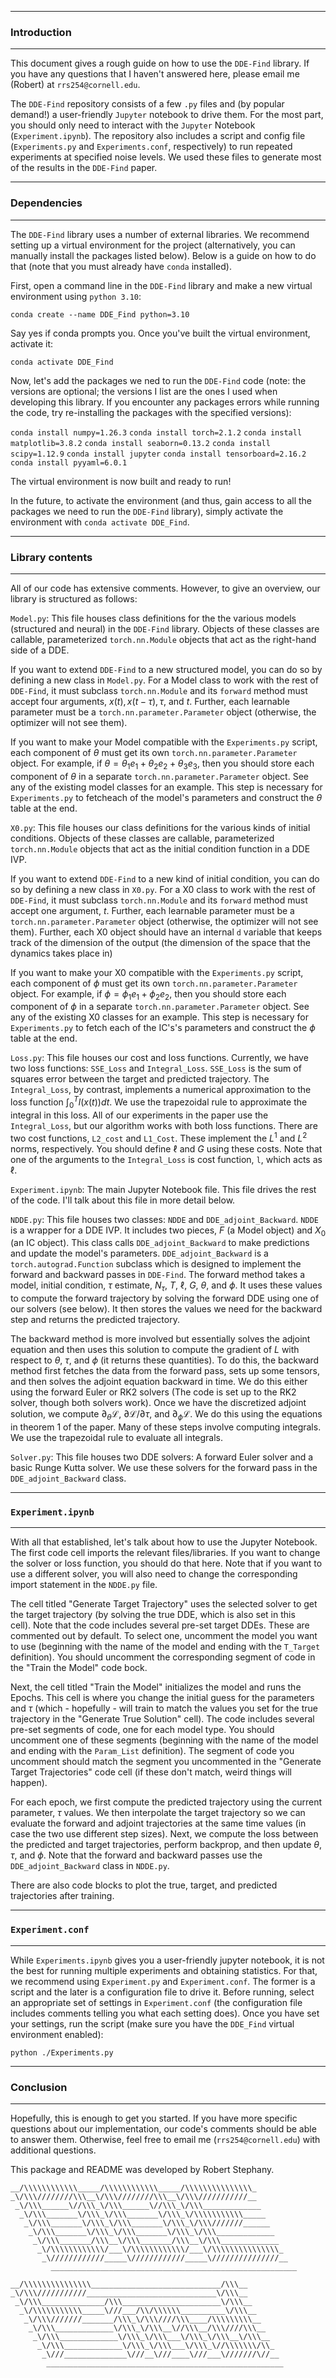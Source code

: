 ---------------------------------------------------------------------------------------------------
### Introduction
---------------------------------------------------------------------------------------------------

This document gives a rough guide on how to use the `DDE-Find` library. If you have any questions 
that I haven't answered here, please email me (Robert) at `rrs254@cornell.edu`. 

The `DDE-Find` repository consists of a few `.py` files and (by popular demand!) a user-friendly 
`Jupyter` notebook to drive them. For the most part, you should only need to interact with the 
`Jupyter` Notebook (`Experiment.ipynb`). The repository also includes a script and config file 
(`Experiments.py` and `Experiments.conf`, respectively) to run repeated experiments at specified
noise levels. We used these files to generate most of the results in the `DDE-Find` paper.



---------------------------------------------------------------------------------------------------
### Dependencies 
---------------------------------------------------------------------------------------------------

The `DDE-Find` library uses a number of external libraries. We recommend setting up a virtual 
environment for the project (alternatively, you can manually install the packages listed below). 
Below is a guide on how to do that (note that you must already have `conda` installed).

First, open a command line in the `DDE-Find` library and make a new virtual environment using 
`python 3.10`:

`conda create --name DDE_Find python=3.10`

Say yes if conda prompts you. Once you've built the virtual environment, activate it:

`conda activate DDE_Find`

Now, let's add the packages we ned to run the `DDE-Find` code (note: the versions are optional; 
the versions I list are the ones I used when developing this library. If you encounter any packages 
errors while running the code, try re-installing the packages with the specified versions):

`conda install numpy=1.26.3`
`conda install torch=2.1.2`
`conda install matplotlib=3.8.2`
`conda install seaborn=0.13.2`
`conda install scipy=1.12.9`
`conda install jupyter`
`conda install tensorboard=2.16.2`
`conda install pyyaml=6.0.1`

The virtual environment is now built and ready to run! 

In the future, to activate the environment (and thus, gain access to all the packages we need to
run the `DDE-Find` library), simply activate the environment with `conda activate DDE_Find`.



---------------------------------------------------------------------------------------------------
### Library contents
---------------------------------------------------------------------------------------------------

All of our code has extensive comments. However, to give an overview, our library is structured 
as follows:

`Model.py`: This file houses class definitions for the the various models (structured and neural)
in the `DDE-Find` library. Objects of these classes are callable, parameterized `torch.nn.Module` 
objects that act as the right-hand side of a DDE. 

If you want to extend `DDE-Find` to a new structured model, you can do so by defining a new 
class in `Model.py`. For a Model class to work with the rest of `DDE-Find`, it must subclass 
`torch.nn.Module` and its `forward` method must accept four arguments, $x(t), x(t - \tau), \tau$, 
and $t$. Further, each learnable parameter must be a `torch.nn.parameter.Parameter` object 
(otherwise, the optimizer will not see them). 

If you want to make your Model compatible with the `Experiments.py` script, each component of 
$\theta$ must get its own `torch.nn.parameter.Parameter` object. For example, if 
$\theta = \theta_1 e_1 + \theta_2 e_2 + \theta_3 e_3$, then you should store each component 
of $\theta$ in a separate `torch.nn.parameter.Parameter` object. See any of the existing model 
classes for an example. This step is necessary for `Experiments.py` to fetcheach of the model's 
parameters and construct the $\theta$ table at the end.

`X0.py`: This file houses our class definitions for the various kinds of initial conditions. 
Objects of these classes are callable, parameterized `torch.nn.Module` objects that act as the 
initial condition function in a DDE IVP.

If you want to extend `DDE-Find` to a new kind of initial condition, you can do so by defining 
a new class in `X0.py`. For a X0 class to work with the rest of `DDE-Find`, it must subclass 
`torch.nn.Module` and its `forward` method must accept one argument, $t$. Further, each 
learnable parameter must be a `torch.nn.parameter.Parameter` object (otherwise, the optimizer 
will not see them). Further, each X0 object should have an internal `d` variable that keeps 
track of the dimension of the output (the dimension of the space that the dynamics takes place in)

If you want to make your X0 compatible with the `Experiments.py` script, each component of 
$\phi$ must get its own `torch.nn.parameter.Parameter` object. For example, if 
$\phi = \phi_1 e_1 + \phi_2 e_2$, then you should store each component of $\phi$ in a separate 
`torch.nn.parameter.Parameter` object. See any of the existing X0 classes for an example.
This step is necessary for `Experiments.py` to fetch each of the IC's's parameters and construct 
the $\phi$ table at the end.

`Loss.py`: This file houses our cost and loss functions. Currently, we have two loss functions: 
`SSE_Loss` and `Integral_Loss`. `SSE_Loss` is the sum of squares error between the target and 
predicted trajectory. The `Integral_Loss`, by contrast, implements a numerical approximation to the 
loss function $\int_{0}^{T} l(x(t)) dt$. We use the trapezoidal rule to approximate the integral in 
this loss. All of our experiments in the paper use the `Integral_Loss`, but our algorithm works 
with both loss functions. There are two cost functions, `L2_cost` and `L1_Cost`. These implement 
the $L^1$ and $L^2$ norms, respectively. You should define $\ell$ and $G$ using these costs. Note 
that one of the arguments to the `Integral_Loss` is cost function, `l`, which acts as $\ell$.

`Experiment.ipynb`: The main Jupyter Notebook file. This file drives the rest of the code. I'll talk 
about this file in more detail below. 

`NDDE.py`: This file houses two classes: `NDDE` and `DDE_adjoint_Backward`. `NDDE` is a wrapper
for a DDE IVP. It includes two pieces, $F$ (a Model object) and $X_0$ (an IC object). This class
calls `DDE_adjoint_Backward` to make predictions and update the model's parameters. 
`DDE_adjoint_Backward` is a `torch.autograd.Function` subclass which is designed to implement the 
forward and backward passes in `DDE-Find`. The forward method takes a model, initial condition, 
$\tau$ estimate, $N_{\tau}$, $T$, $\ell$, $G$, $\theta$, and $\phi$. It uses these values to compute 
the forward trajectory by solving the forward DDE using one of our solvers (see below). It then 
stores the values we need for the backward step and returns the predicted trajectory. 

The backward method is more involved but essentially solves the adjoint equation and then uses this 
solution to compute the gradient of $L$ with respect to $\theta$, $\tau$, and $\phi$ (it returns 
these quantities). To do this, the backward method first fetches the data from the forward pass, 
sets up some tensors, and then solves the adjoint equation backward in time. We do this either 
using the forward Euler or RK2 solvers (The code is set up to the RK2 solver, though both solvers 
work). Once we have the discretized adjoint solution, we compute $\partial_{\theta} \mathcal{L}$, 
$\partial \mathcal{L} / \partial \tau$, and $\partial_{\phi} \mathcal{L}$. We do this using the
equations in theorem 1 of the paper. Many of these steps involve computing integrals. We use the 
trapezoidal rule to evaluate all integrals. 

`Solver.py`: This file houses two DDE solvers: A forward Euler solver and a basic Runge Kutta 
solver. We use these solvers for the forward pass in the `DDE_adjoint_Backward` class. 



---------------------------------------------------------------------------------------------------
### `Experiment.ipynb`
---------------------------------------------------------------------------------------------------

With all that established, let's talk about how to use the Jupyter Notebook. The first code cell 
imports the relevant files/libraries. If you want to change the solver or loss function, you
should do that here. Note that if you want to use a different solver, you will also need to change 
the corresponding import statement in the `NDDE.py` file.

The cell titled "Generate Target Trajectory" uses the selected solver to get the target trajectory 
(by solving the true DDE, which is also set in this cell). Note that the code includes several 
pre-set target DDEs. These are commented out by default. To select one, uncomment the model you
want to use (beginning with the name of the model and ending with the `T_Target` definition). You 
should uncomment the corresponding segment of code in the "Train the Model" code bock.

Next, the cell titled "Train the Model" initializes the model and runs the Epochs. This cell 
is where you change the initial guess for the parameters and $\tau$ (which - hopefully - will train 
to match the values you set for the true trajectory in the "Generate True Solution" cell). The code 
includes several pre-set segments of code, one for each model type. You should uncomment one of 
these segments (beginning with the name of the model and ending with the `Param_List` definition).
The segment of code you uncomment should match the segment you uncommented in the "Generate Target 
Trajectories" code cell (if these don't match, weird things will happen). 

For each epoch, we first compute the predicted trajectory using the current parameter, $\tau$ 
values. We then interpolate the target trajectory so we can evaluate the forward and adjoint 
trajectories at the same time values (in case the two use different step sizes). Next, we compute 
the loss between the predicted and target trajectories, perform backprop, and then update $\theta$, 
$\tau$, and $\phi$. Note that the forward and backward passes use the `DDE_adjoint_Backward` class 
in `NDDE.py`. 

There are also code blocks to plot the true, target, and predicted trajectories after training.



---------------------------------------------------------------------------------------------------
### `Experiment.conf`
---------------------------------------------------------------------------------------------------

While `Experiments.ipynb` gives you a user-friendly jupyter notebook, it is not the best for 
running multiple experiments and obtaining statistics. For that, we recommend using `Experiment.py`
and `Experiment.conf`. The former is a script and the later is a configuration file to drive it. 
Before running, select an appropriate set of settings in `Experiment.conf` (the configuration file 
includes comments telling you what each setting does). Once you have set your settings, run the 
script (make sure you have the `DDE_Find` virtual environment enabled):

`python ./Experiments.py`



---------------------------------------------------------------------------------------------------
### Conclusion 
---------------------------------------------------------------------------------------------------

Hopefully, this is enough to get you started. If you have more specific questions about our 
implementation, our code's comments should be able to answer them. Otherwise, feel free to 
email me (`rrs254@cornell.edu`) with additional questions.

This package and README was developed by Robert Stephany.

`__/\\\\\\\\\\\\_____/\\\\\\\\\\\\_____/\\\\\\\\\\\\\\\_         `  
` _\/\\\////////\\\__\/\\\////////\\\__\/\\\///////////__        `  
`  _\/\\\______\//\\\_\/\\\______\//\\\_\/\\\_____________       `  
`   _\/\\\_______\/\\\_\/\\\_______\/\\\_\/\\\\\\\\\\\_____      `  
`    _\/\\\_______\/\\\_\/\\\_______\/\\\_\/\\\///////______     `  
`     _\/\\\_______\/\\\_\/\\\_______\/\\\_\/\\\_____________    `  
`      _\/\\\_______/\\\__\/\\\_______/\\\__\/\\\_____________   `  
`       _\/\\\\\\\\\\\\/___\/\\\\\\\\\\\\/___\/\\\\\\\\\\\\\\\_  `  
`        _\////////////_____\////////////_____\///////////////__ `  
`         _______________________________________________________`  
`                                                                `  
`__/\\\\\\\\\\\\\\\_____________________________/\\\__           `  
` _\/\\\///////////_____________________________\/\\\__          `  
`  _\/\\\______________/\\\______________________\/\\\__         `  
`   _\/\\\\\\\\\\\_____\///___/\\/\\\\\\__________\/\\\__        `  
`    _\/\\\///////_______/\\\_\/\\\////\\\____/\\\\\\\\\__       `  
`     _\/\\\_____________\/\\\_\/\\\__\//\\\__/\\\////\\\__      `  
`      _\/\\\_____________\/\\\_\/\\\___\/\\\_\/\\\__\/\\\__     `  
`       _\/\\\_____________\/\\\_\/\\\___\/\\\_\//\\\\\\\/\\_    `  
`        _\///______________\///__\///____\///___\///////\//__   `  
`         _____________________________________________________  `  
